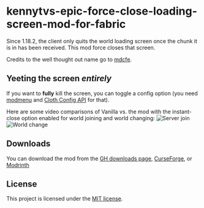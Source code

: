 # kennytvs-epic-force-close-loading-screen-mod-for-fabric

Since 1.18.2, the client only quits the world loading screen once the chunk it is in has been received. This mod force closes that screen.

Credits to the well thought out name go to [mdcfe](https://github.com/mdcfe).

## Yeeting the screen *entirely*
If you want to **fully** kill the screen, you can toggle a config option (you need [modmenu](https://www.curseforge.com/minecraft/mc-mods/modmenu) and [Cloth Config API](https://www.curseforge.com/minecraft/mc-mods/cloth-config) for that).

Here are some video comparisons of Vanilla vs. the mod with the instant-close option enabled for world joining and world changing:
![Server join](https://i.imgur.com/duhOAYM.gif)
![World change](https://imgur.com/GYdJVJE.gif)

## Downloads
You can download the mod from the [GH downloads page](https://github.com/kennytv/kennytvs-epic-force-close-loading-screen-mod-for-fabric/releases), [CurseForge](https://www.curseforge.com/minecraft/mc-mods/kennytvs-epic-force-close-loading-screen-mod-for), or [Modrinth](https://modrinth.com/mod/forcecloseworldloadingscreen)

## License
This project is licensed under the [MIT license](LICENSE).

